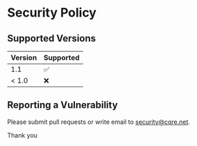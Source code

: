 # Security Policy

## Supported Versions

| Version | Supported          |
| ------- | ------------------ |
| 1.1     | :white_check_mark: |
| < 1.0   | :x:                |

## Reporting a Vulnerability

Please submit pull requests or write email to security@cqre.net.

Thank you

